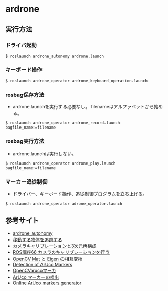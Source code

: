 # ardrone  
## 実行方法
### ドライバ起動
```
$ roslaunch ardrone_autonomy ardrone.launch
```
### キーボード操作
```
$ roslaunch ardrone_operator ardrone_keyboard_operation.launch
```
### rosbag保存方法
- ardrone.launchを実行する必要なし。
filenameはアルファベットから始める。
```
$ roslaunch ardrone_operator ardrone_record.launch bagfile_name:=filename
```
### rosbag実行方法
- ardrone.launchは実行しない。
```
$ roslaunch ardrone_operator ardrone_play.launch bagfile_name:=filename
```
### マーカー追従制御
- ドライバー、キーボード操作、追従制御プログラムを立ち上げる。
```
$ roslaunch ardrone_operator adrone_operator.launch
```

## 参考サイト
- [ardrone_autonomy](https://ardrone-autonomy.readthedocs.io/en/latest/)
- [移動する物体を追跡する](https://cvtech.cc/tracking/)
- [カメラキャリブレーションと3次元再構成](http://opencv.jp/opencv-2svn/cpp/camera_calibration_and_3d_reconstruction.html#cv-solvepnp)
- [ROS講座66 カメラのキャリブレーションを行う](https://qiita.com/srs/items/416aa78f2c679ddb7c52)
- [OpenCV Mat と Eigen の相互変換](http://dronevisionml.blogspot.com/2015/07/opencv-mat-eigen.html)
- [Detection of ArUco Markers](https://docs.opencv.org/3.2.0/d5/dae/tutorial_aruco_detection.html)
- [OpenCVarucoマーカ](https://seesaawiki.jp/asama-yaya/d/OpenCVaruco%A5%DE%A1%BC%A5%AB)
- [ArUco マーカーの検出](https://qiita.com/mkisono/items/cfdb9b74e41fae2f59d0)
- [Online ArUco markers generator](https://www.google.com/search?q=aruco+create+marker&oq=aruco+create+&aqs=chrome.1.69i57j0l7.5733j0j7&sourceid=chrome&ie=UTF-8)